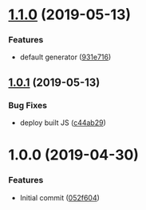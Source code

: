 # [1.1.0](https://github.com/ryaninvents/yoxable/compare/v1.0.1...v1.1.0) (2019-05-13)


### Features

* default generator ([931e716](https://github.com/ryaninvents/yoxable/commit/931e716))

## [1.0.1](https://github.com/ryaninvents/yoxable/compare/v1.0.0...v1.0.1) (2019-05-13)


### Bug Fixes

* deploy built JS ([c44ab29](https://github.com/ryaninvents/yoxable/commit/c44ab29))

# 1.0.0 (2019-04-30)


### Features

* Initial commit ([052f604](https://github.com/ryaninvents/yoxable/commit/052f604))
